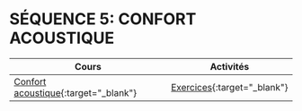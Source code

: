 # SÉQUENCE 5: **CONFORT ACOUSTIQUE**

| Cours | Activités |
| -- | -- |
| [Confort acoustique](./cours/acoustique_cours.md){:target="_blank"} |  [Exercices](./activites/acoustique_exercices.md){:target="_blank"} |

